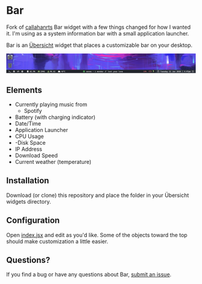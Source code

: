 
# Bar

Fork of [callahanrts](https://github.com/callahanrts) Bar widget with a few things changed for how I wanted it. I'm using as a system information bar with a small application launcher. 


Bar is an  [Übersicht](https://github.com/felixhageloh/uebersicht) widget
that places a customizable bar on your desktop.

![Spotify](./screenshots/1.png)

## Elements

- Currently playing music from
  - Spotify
- Battery (with charging indicator)
- Date/Time
- Application Launcher
- CPU Usage
- -Disk Space
- IP Address 
- Download Speed
- Current weather (temperature)


## Installation

Download (or clone) this repository and place the folder in your Übersicht widgets directory.


## Configuration

Open [index.jsx](https://github.com/callahanrts/bar/blob/master/index.coffee)
and edit as you'd like. Some of the objects toward the top should make
customization a little easier.


## Questions?

If you find a bug or have any questions about Bar, [submit an issue](https://github.com/callahanrts/bar/issues/new).

